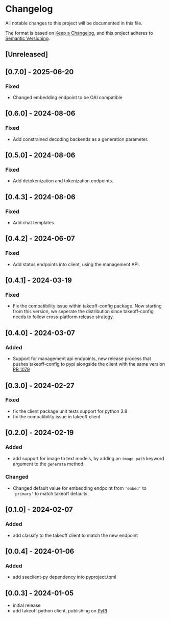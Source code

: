 # Changelog

All notable changes to this project will be documented in this file.

The format is based on [Keep a Changelog],
and this project adheres to [Semantic Versioning].

## [Unreleased]

## [0.7.0] - 2025-06-20

### Fixed
- Changed embedding endpoint to be OAI compatible


## [0.6.0] - 2024-08-06

### Fixed

- Add constrained decoding backends as a generation parameter.

## [0.5.0] - 2024-08-06

### Fixed

- Add detokenization and tokenization endpoints.


## [0.4.3] - 2024-08-06

### Fixed

- Add chat templates
  

## [0.4.2] - 2024-06-07

### Fixed

- Add status endpoints into client, using the management API.

## [0.4.1] - 2024-03-19

### Fixed

- Fix the compatibility issue within takeoff-config package. Now starting from this version, we seperate the distribution since takeoff-config needs to follow cross-platform release strategy.

## [0.4.0] - 2024-03-07

### Added

- Support for management api endpoints, new release process that pushes takeoff-config to pypi alongside the client with the same version [PR 1079](https://github.com/TNBase/pantheon/pull/1079)

## [0.3.0] - 2024-02-27

### Fixed

- fix the client package unit tests support for python 3.8
- fix the compatibility issue in takeoff client

## [0.2.0] - 2024-02-19

### Added

- add support for image to text models, by adding an `image_path` keyword argument to the `generate` method.

### Changed

- Changed default value for embedding endpoint from `'embed'` to `'primary'` to match takeoff defaults.

## [0.1.0] - 2024-02-07

### Added

- add classify to the takeoff client to match the new endpoint

## [0.0.4] - 2024-01-06

### Added

- add sseclient-py dependency into pyproject.toml

## [0.0.3] - 2024-01-05

- initial release
- add takeoff python client, publishing on [PyPI](https://pypi.org/project/takeoff-client/)

<!-- Links -->

[keep a changelog]: https://keepachangelog.com/en/1.0.0/
[semantic versioning]: https://semver.org/spec/v2.0.0.html
